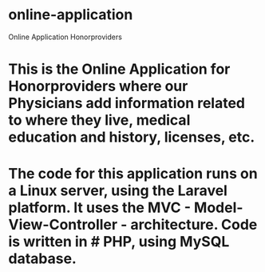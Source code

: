 # online-application
Online Application Honorproviders
# This is the Online Application for Honorproviders where our Physicians add information related to where they live, medical education and history, licenses, etc.
# The code for this application runs on a Linux server, using the Laravel platform.  It uses the MVC - Model-View-Controller - architecture. Code is written in # PHP, using MySQL database.
